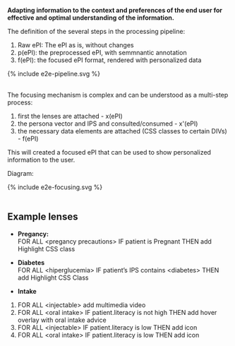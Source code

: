 **Adapting information to the context and preferences of the end user for effective and optimal understanding of the information.**


The definition of the several steps in the processing pipeline:
1. Raw ePI: The ePI as is, without changes
2. p(ePI): the preprocessed ePI, with semmnantic annotation
3. f(ePI): the focused ePI format, rendered with personalized data

<div>{% include e2e-pipeline.svg %}</div>
<br clear="all"/>


The focusing mechanism is complex and can be understood as a multi-step process:
1. first the lenses are attached - x(ePI)
2. the persona vector and IPS and consulted/consumed - x'(ePI)
3. the necessary data elements are attached (CSS classes to certain DIVs) - f(ePI)

This will created a focused ePI that can be used to show personalized information to the user.

Diagram:
<div>{% include e2e-focusing.svg %}</div>
<br clear="all"/>


## Example lenses

* **Pregancy:**  
FOR ALL \<pregancy precautions\> IF patient is Pregnant THEN add Highlight CSS class

* **Diabetes**  
FOR ALL \<hiperglucemia\> IF patient’s IPS contains \<diabetes\>  THEN add Highlight CSS Class

* **Intake**  
1. FOR ALL \<injectable\> add multimedia video
2. FOR ALL \<oral intake\> IF patient.literacy is not high THEN add hover overlay with oral intake advice
3. FOR ALL \<injectable\> IF patient.literacy is low THEN add icon 
4. FOR ALL \<oral intake\> IF patient.literacy is low THEN add icon
